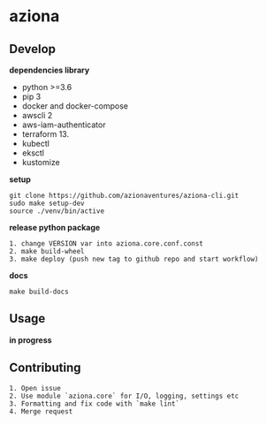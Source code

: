 # aziona

## Develop

**dependencies library**

- python >=3.6
- pip 3
- docker and docker-compose
- awscli 2
- aws-iam-authenticator
- terraform 13.
- kubectl
- eksctl
- kustomize

**setup** 

    git clone https://github.com/azionaventures/aziona-cli.git
    sudo make setup-dev
    source ./venv/bin/active

**release python package**

    1. change VERSION var into aziona.core.conf.const
    2. make build-wheel
    3. make deploy (push new tag to github repo and start workflow)

**docs**

    make build-docs

## Usage

**in progress**

## Contributing
    
    1. Open issue 
    2. Use module `aziona.core` for I/O, logging, settings etc
    3. Formatting and fix code with `make lint`
    4. Merge request